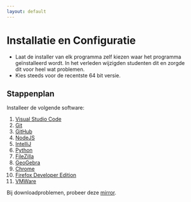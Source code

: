 ```yaml
---
layout: default
---
```

# Installatie en Configuratie

* Laat de installer van elk programma zelf kiezen waar het programma geïnstalleerd wordt.
  In het verleden wijzigden studenten dit en zorgde dit voor heel wat problemen.
* Kies steeds voor de recentste 64 bit versie.

## Stappenplan

Installeer de volgende software:

1. [Visual Studio Code](/vscode/index.md)
1. [Git](/git/index.md)
1. [GitHub](/github/index.md)
1. [NodeJS](/nodejs/index.md)
1. [IntelliJ](/intellij/index.md)
1. [Python](/python/index.md)
1. [FileZilla](https://filezilla-project.org/download.php)
1. [GeoGebra](/geogebra/index.md)
1. [Chrome](https://www.google.com/chrome/)
1. [Firefox Developer Edition](https://www.mozilla.org/en-US/firefox/developer/)
1. [VMWare](/vmware/index.md)

Bij downloadproblemen, probeer deze [mirror](http://files.leone.ucll.be/software).
